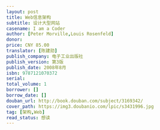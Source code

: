 ```yaml
---
layout: post
title: Web信息架构
subtitle: 设计大型网站
casename: I am a Coder
author: [Peter Morville,Louis Rosenfeld]
donor: 
price: CNY 85.00
translator: [陈建勋]
publish_company: 电子工业出版社
publish_version: 第3版
publish_date: 2008年8月
isbn: 9787121070372
serial: 
total_volume: 1
borrower: []
borrow_date: []
douban_url: http://book.douban.com/subject/3169342/
cover_path: https://img3.doubanio.com/lpic/s3431996.jpg
tag: [架构,Web]
read_status: 想读
---
```

